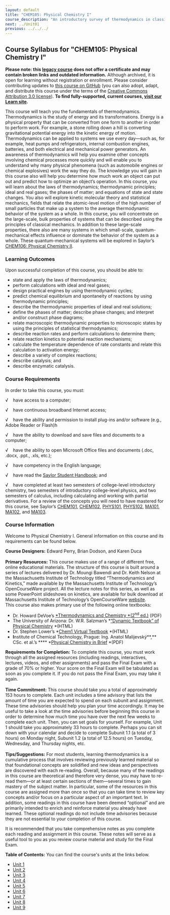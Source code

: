 ```yaml
---
layout: default
title: "CHEM105: Physical Chemistry I"
course_description: "An introductory survey of thermodynamics in classical mechanics systems. Topics include the first, second, and third laws of thermodynamics, energy, work, enthalpy, and entropy, spontaneity, chemical potential, equilibrium, phase changes, and chemical kinetics."
next: ../Unit01
previous: ../../../
---
```

Course Syllabus for "CHEM105: Physical Chemistry I"
---------------------------------------------------

**Please note: this [legacy course](https://sayloracademy.zendesk.com/hc/en-us/articles/206089967) does not offer a certificate and may contain 
broken links and outdated information.** Although archived, it is open 
for learning without registration or enrollment. Please consider contributing 
updates to [this course on GitHub](https://github.com/saylordotorg/course_chem105) 
(you can also adopt, adapt, and distribute this course under the terms of 
the [Creative Commons Attribution 3.0 license](http://creativecommons.org/licenses/by/3.0/)). **To find fully-supported, current courses, [visit our 
Learn site](https://learn.saylor.org).**

This course will teach you the fundamentals of thermodynamics.
Thermodynamics is the study of energy and its transformations. Energy is
a physical property that can be converted from one form to another in
order to perform work. For example, a stone rolling down a hill is
converting gravitational potential energy into the kinetic energy of
motion. Thermodynamics can be applied to systems we use every day—such
as, for example, heat pumps and refrigerators, internal combustion
engines, batteries, and both electrical and mechanical power generators.
An awareness of thermodynamics will help you examine other concepts
involving chemical processes more quickly and will enable you to
understand why many physical phenomena (such as automobile engines or
chemical explosives) work the way they do. The knowledge you will gain
in this course also will help you determine how much work an object can
put out and predict how to optimize an object’s operation. In this
course, you will learn about the laws of thermodynamics; thermodynamic
principles; ideal and real gases; the phases of matter; and equations of
state and state changes. You also will explore kinetic molecular theory
and statistical mechanics, fields that relate the atomic-level motion of
the high number of small particles that make up a system to the average
thermodynamic behavior of the system as a whole. In this course, you
will concentrate on the large-scale, bulk properties of systems that can
be described using the principles of classical mechanics. In addition to
these large-scale properties, there also are many systems in which
small-scale, quantum-mechanical effects influence or dominate the
behavior of the system as a whole. These quantum-mechanical systems will
be explored in Saylor’s [CHEM106: Physical Chemistry
II](http://www.saylor.org/courses/chem106/).

### Learning Outcomes

Upon successful completion of this course, you should be able to:

-   state and apply the laws of thermodynamics;
-   perform calculations with ideal and real gases;
-   design practical engines by using thermodynamic cycles;
-   predict chemical equilibrium and spontaneity of reactions by using
    thermodynamic principles;
-   describe the thermodynamic properties of ideal and real solutions;
-   define the phases of matter; describe phase changes; and interpret
    and/or construct phase diagrams;
-   relate macroscopic thermodynamic properties to microscopic states by
    using the principles of statistical thermodynamics;
-   describe reaction rates and perform calculations to determine them;
-   relate reaction kinetics to potential reaction mechanisms;
-   calculate the temperature dependence of rate constants and relate
    this calculation to activation energy;
-   describe a variety of complex reactions;
-   describe catalysis; and
-   describe enzymatic catalysis.

### Course Requirements

In order to take this course, you must:  
  
 √    have access to a computer;  
  
 √    have continuous broadband Internet access;  
  
 √    have the ability and permission to install plug-ins and/or
software (e.g., Adobe Reader or Flash)h  
  
 √    have the ability to download and save files and documents to a
computer;  
  
 √    have the ability to open Microsoft Office files and documents
(.doc, .docx, .ppt., .xls, etc.);  
  
 √    have competency in the English language;  
  
 √    have read the [Saylor Student
Handbook](http://www.saylor.org/site/wp-content/uploads/2012/05/Saylor-StudentHandbook.pdf);
and  
  
 √    have completed at least two semesters of college-level
introductory chemistry, two semesters of introductory college-level
physics, and two semesters of calculus, including calculating and
working with partial derivatives. For a review of the concepts you will
need to have mastered for this course, see Saylor’s
[CHEM101](http://www.saylor.org/courses/chem101),
[CHEM102](http://www.saylor.org/courses/chem102),
[PHYS101](http://www.saylor.org/courses/me005),
[PHYS102](http://www.saylor.org/courses/me006),
[MA101](http://www.saylor.org/courses/ma101),
[MA102](http://www.saylor.org/courses/ma102), and
[MA103](http://www.saylor.org/courses/ma103/).

### Course Information

Welcome to Physical Chemistry I. General information on this course and
its requirements can be found below.   
  
 **Course Designers:** Edward Perry, Brian Dodson, and Karen Duca  
    
 **Primary Resources:** This course makes use of a range of different
free, online educational materials. The structure of this course is
built around a series of lectures delivered by Dr. Moungi Bawendi and
Dr. Keith Nelson at the Massachusetts Institute of Technology titled
“Thermodynamics and Kinetics,” made available by the Massachusetts
Institute of Technology’s OpenCourseWare project. All the lecture notes
for this series, as well as some PowerPoint slideshows on kinetics, are
available for bulk download at Massachusetts Institute of Technology’s
OpenCourseWare
[website](http://ocw.mit.edu/courses/chemistry/5-60-thermodynamics-kinetics-spring-2008/download-course-materials/).  
 This course also makes primary use of the following online textbooks:

-   Dr. Howard DeVoe’s [*Thermodynamics and Chemistry *(2<sup>nd</sup>
    ed.)](http://www2.chem.umd.edu/thermobook/v4-screen.pdf) (PDF)
-   The University of Arizona: Dr. W.R. Salzman’s *[“Dynamic Textbook”
    of Physical
    Chemistry](http://www.chem.arizona.edu/~salzmanr/480a/480ants/physchem.html) *(HTML)
-   Dr. Stephen Lower’s *[Chem1 Virtual
    Textbook](http://www.chem1.com/acad/webtext/thermeq/index.html) *(HTML)
-   **I**nstitute of Chemical Technology, Prague: Ing. Anatol
    Malijevský**,** CSc. et al.’s **** *[Physical Chemistry in
    Brief](http://www.vscht.cz/fch/en/tools/breviary-online.pdf) *(PDF)

**Requirements for Completion:** To complete this course, you must work
through all the assigned resources (including readings, interactives,
lectures, videos, and other assignments) and pass the Final Exam with a
grade of 70% or higher. Your score on the Final Exam will be tabulated
as soon as you complete it. If you do not pass the Final Exam, you may
take it again.  
    
 **Time Commitment:** This course should take you a total of
approximately 153 hours to complete. Each unit includes a time advisory
that lists the amount of time you are expected to spend on each subunit
and assignment. These time advisories should help you plan your time
accordingly. It may be useful to take a look at the time advisories
before beginning this course in order to determine how much time you
have over the next few weeks to complete each unit. Then, you can set
goals for yourself. For example, Unit 1 should take you approximately 33
hours to complete. Perhaps you can sit down with your calendar and
decide to complete Subunit 1.1 (a total of 3 hours) on Monday night,
Subunit 1.2 (a total of 12.5 hours) on Tuesday, Wednesday, and Thursday
nights, etc.  
    
 **Tips/Suggestions:** For most students, learning thermodynamics is a
cumulative process that involves reviewing previously learned material
so that foundational concepts are solidified and new ideas and
perspectives are discovered with each re-reading. Overall, because many
of the readings in this course are theoretical and therefore very dense,
you may have to re-read them—or at least certain sections of
them—several times to gain mastery of the subject matter. In particular,
some of the resources in this course are assigned more than once so that
you can take time to review key concepts and/or focus on a particular
aspect of an important text. In addition, some readings in this course
have been deemed “optional” and are primarily intended to enrich and
reinforce material you already have learned. These optional readings do
not include time advisories because they are not essential to your
completion of this course.  
  
 It is recommended that you take comprehensive notes as you complete
each reading and assignment in this course. These notes will serve as a
useful tool to you as you review course material and study for the Final
Exam.  
  
**Table of Contents:** You can find the course's units at the links below.

- [Unit 1](https://legacy.saylor.org/chem105/Unit01/)
- [Unit 2](https://legacy.saylor.org/chem105/Unit02/)
- [Unit 3](https://legacy.saylor.org/chem105/Unit03/)
- [Unit 4](https://legacy.saylor.org/chem105/Unit04/)
- [Unit 5](https://legacy.saylor.org/chem105/Unit05/)
- [Unit 6](https://legacy.saylor.org/chem105/Unit06/)
- [Unit 7](https://legacy.saylor.org/chem105/Unit07/)
- [Unit 8](https://legacy.saylor.org/chem105/Unit08/)
- [Unit 9](https://legacy.saylor.org/chem105/Unit09/)
